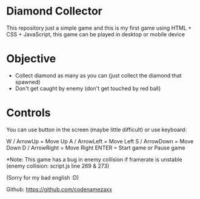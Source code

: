 # Diamond Collector
This repository just a simple game
and this is my first game using HTML + CSS + JavaScript, this game can be played in desktop or mobile device

# Objective
- Collect diamond as many as you can (just collect the diamond that spawned)
- Don't get caught by enemy (don't get touched by red ball)

# Controls
You can use button in the screen (maybe little difficult) or use keyboard:

W / ArrowUp = Move Up
A / ArrowLeft = Move Left
S / ArrowDown = Move Down
D / ArrowRight = Move Right
ENTER = Start game or Pause game

*Note: This game has a bug in enemy collision if framerate is unstable (enemy collision: script.js line 269 & 273)

(Sorry for my bad english :D)

Github: https://github.com/codenamezaxx